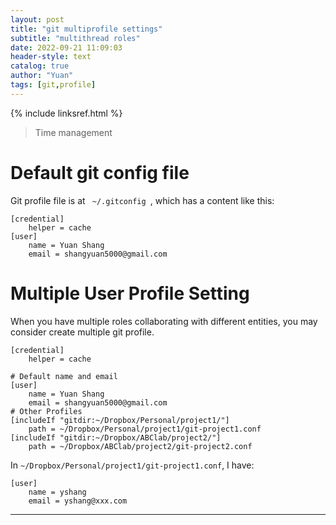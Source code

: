```yaml
---
layout: post
title: "git multiprofile settings"
subtitle: "multithread roles"
date: 2022-09-21 11:09:03
header-style: text
catalog: true
author: "Yuan"
tags: [git,profile]
---
```

{% include linksref.html %}
> Time management

# Default git config file
Git profile file is at <code> ~/.gitconfig </code>, which has a content like this:

```git
[credential]
    helper = cache
[user]
	name = Yuan Shang
	email = shangyuan5000@gmail.com
```

# Multiple User Profile Setting
When you have multiple roles collaborating with different entities, you may consider create multiple git profile.

```git
[credential]
    helper = cache

# Default name and email
[user]
	name = Yuan Shang
	email = shangyuan5000@gmail.com
# Other Profiles
[includeIf "gitdir:~/Dropbox/Personal/project1/"]
    path = ~/Dropbox/Personal/project1/git-project1.conf
[includeIf "gitdir:~/Dropbox/ABClab/project2/"]
    path = ~/Dropbox/ABClab/project2/git-project2.conf
```

In <code>~/Dropbox/Personal/project1/git-project1.conf</code>, I have:
```git
[user]
    name = yshang
    email = yshang@xxx.com
```

---
